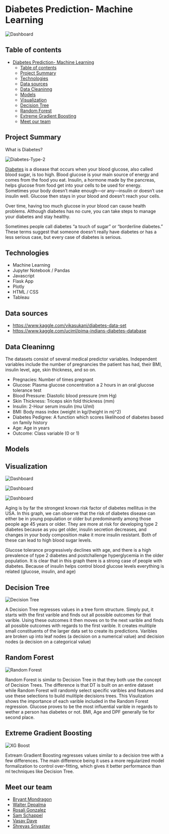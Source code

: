 # Diabetes Prediction- Machine Learning

![Dashboard](./static/images/homepage.png)

## Table of contents

- [Diabetes Prediction- Machine Learning](#diabetes-prediction--machine-learning)
  - [Table of contents](#table-of-contents)
  - [Project Summary](#project-summary)
  - [Technologies](#technologies)
  - [Data sources](#data-sources)
  - [Data Cleaninng](#data-cleaninng)
  - [Models](#models)
  - [Visualization](#visualization)
  - [Decision Tree](#decision-tree)
  - [Random Forest](#random-forest)
  - [Extreme Gradient Boosting](#extreme-gradient-boosting)
  - [Meet our team](#meet-our-team)

## Project Summary

What is Diabetes?

![Diabetes-Type-2](https://user-images.githubusercontent.com/53684246/141233846-552ec140-4a15-4073-b62e-b26c582efe81.jpg)

[Diabetes](https://www.niddk.nih.gov/health-information/diabetes/overview/what-is-diabetes) is a disease that occurs when your blood glucose, also called blood sugar, is too high. Blood glucose is your main source of energy and comes from the food you eat. Insulin, a hormone made by the pancreas, helps glucose from food get into your cells to be used for energy. Sometimes your body doesn’t make enough—or any—insulin or doesn’t use insulin well. Glucose then stays in your blood and doesn’t reach your cells.

Over time, having too much glucose in your blood can cause health problems. Although diabetes has no cure, you can take steps to manage your diabetes and stay healthy.

Sometimes people call diabetes “a touch of sugar” or “borderline diabetes.” These terms suggest that someone doesn’t really have diabetes or has a less serious case, but every case of diabetes is serious.

## Technologies

- Machine Learning
- Jupyter Notebook / Pandas
- Javascript
- Flask App
- Plotly
- HTML / CSS
- Tableau

## Data sources

- <https://www.kaggle.com/vikasukani/diabetes-data-set>
- <https://www.kaggle.com/uciml/pima-indians-diabetes-database>

## Data Cleaninng

The datasets consist of several medical predictor variables. Independent variables include the number of pregnancies the patient has had, their BMI, insulin level, age, skin thickness, and so on.

- Pregnacies: Number of times pregnant
- Glucose: Plasma glucose concentration a 2 hours in an oral glucose tolerance test
- Blood Pressure: Diastolic blood pressure (mm Hg)
- Skin Thickness: Triceps skin fold thickness (mm)
- Insulin: 2-Hour serum insulin (mu U/ml)
- BMI: Body mass index (weight in kg/(height in m)^2)
- Diabetes Pedigree: A function which scores likelihood of diabetes based on family history
- Age: Age in years
- Outcome: Class variable (0 or 1)

## Models

## Visualization

![Dashboard](./static/images/dashboard.png)

![Dashboard](./static/images/dashboard2.png)

![Dashboard](./static/images/dashboard3.png)

Aging is by far the strongest known risk factor of diabetes mellitus in the USA. In this graph, we can observe that the risk of diabetes disease can either be in young population or older but predominantly among those people age 45 years or older. They are more at risk for developing type 2 diabetes because as you get older, insulin secretion decreases, and changes in your body composition make it more insulin resistant. Both of these can lead to high blood sugar levels.

Glucose tolerance progressively declines with age, and there is a high prevalence of type 2 diabetes and postchallenge hyperglycemia in the older population. It is clear that in this graph there is a strong case of people with diabetes. Because of insulin helps control blood glucose levels everything is related (glucose, insulin, and age)

## Decision Tree

![Decision Tree](./Visualization/decision_tree.png)

A Decision Tree regresses values in a tree form structure. Simply put, it starts with the first varible and finds out all possible outcomes for that varible. Using these outcomes it then moves on to the next varible and finds all possible outcomes with regards to the first varible. It creates mulitiple small constituents of the larger data set to create its predictions. Varibles are broken up into leaf nodes (a decision on a numerical value) and decision nodes (a decision on a categorical value)

## Random Forest

![Random Forest](./Visualization/random_forest.png)

Random Forest is similar to Decision Tree in that they both use the concept of Decision Trees. The difference is that DT is built on an entire dataset while Random Forest will randomly select specific varibles and features and use these selections to build mulitiple decisions trees. This Visulization shows the importance of each varible included in the Random Forest regression. Glucose proves to be the most influential varible in regards to wether a person has diabetes or not. BMI, Age and DPF generally tie for second place.

## Extreme Gradient Boosting

![XG Boost](./Visualization/xgboost_features.png)

Extream Gradient Boosting regresses values similar to a decision tree with a few differences. The main difference being it uses a more regularized model formalization to control over-fitting, which gives it better performance than ml techniques like Decision Tree.

## Meet our team

- [Bryant Mondragon](https://github.com/MondragB)
- [Walter Depalma](https://github.com/Wdepalma)
- [Rosali Gonzalez](https://github.com/applepassion4)
- [Sam Schappel](https://github.com/sammyschapps87)
- [Vasav Dave](https://github.com/vasavdave)
- [Shreyas Srivastav](https://github.com/ssrivastav0494)
